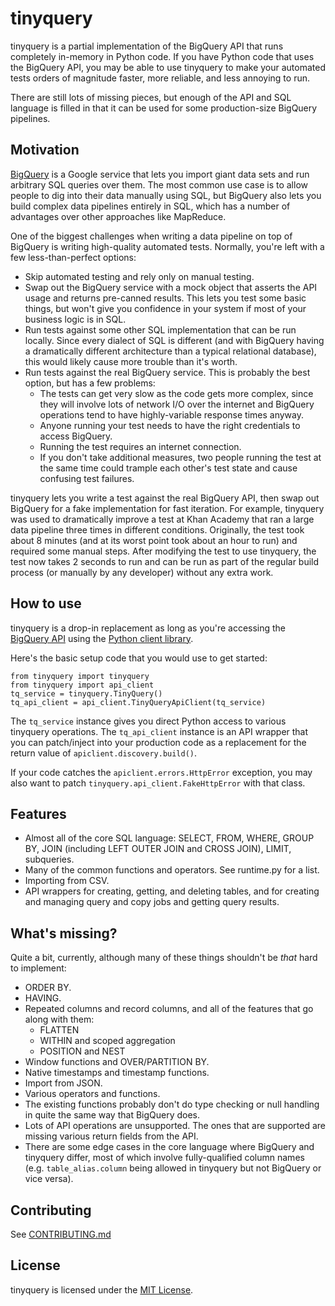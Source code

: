 # tinyquery
tinyquery is a partial implementation of the BigQuery API that runs completely
in-memory in Python code. If you have Python code that uses the BigQuery API,
you may be able to use tinyquery to make your automated tests orders of
magnitude faster, more reliable, and less annoying to run.

There are still lots of missing pieces, but enough of the API and SQL language
is filled in that it can be used for some production-size BigQuery pipelines.

## Motivation
[BigQuery](https://developers.google.com/bigquery/) is a Google service that
lets you import giant data sets and run arbitrary SQL queries over them. The
most common use case is to allow people to dig into their data manually using
SQL, but BigQuery also lets you build complex data pipelines entirely in SQL,
which has a number of advantages over other approaches like MapReduce.

One of the biggest challenges when writing a data pipeline on top of BigQuery
is writing high-quality automated tests. Normally, you're left with a few
less-than-perfect options:

* Skip automated testing and rely only on manual testing.
* Swap out the BigQuery service with a mock object that asserts the API usage
and returns pre-canned results. This lets you test some basic things, but won't
give you confidence in your system if most of your business logic is in SQL.
* Run tests against some other SQL implementation that can be run locally.
Since every dialect of SQL is different (and with BigQuery having a
dramatically different architecture than a typical relational database), this
would likely cause more trouble than it's worth.
* Run tests against the real BigQuery service. This is probably the best
option, but has a few problems:
    * The tests can get very slow as the code gets more complex, since they
    will involve lots of network I/O over the internet and BigQuery operations
    tend to have highly-variable response times anyway.
    * Anyone running your test needs to have the right credentials to access
    BigQuery.
    * Running the test requires an internet connection.
    * If you don't take additional measures, two people running the test at the
    same time could trample each other's test state and cause confusing test
    failures.

tinyquery lets you write a test against the real BigQuery API, then swap out
BigQuery for a fake implementation for fast iteration. For example, tinyquery
was used to dramatically improve a test at Khan Academy that ran a large data
pipeline three times in different conditions. Originally, the test took about 8
minutes (and at its worst point took about an hour to run) and required some
manual steps. After modifying the test to use tinyquery, the test now takes 2
seconds to run and can be run as part of the regular build process (or manually
by any developer) without any extra work.

## How to use
tinyquery is a drop-in replacement as long as you're accessing the
[BigQuery API](https://developers.google.com/bigquery/docs/developers_guide)
using the [Python client library](https://developers.google.com/api-client-library/python/).

Here's the basic setup code that you would use to get started:

    from tinyquery import tinyquery
    from tinyquery import api_client
    tq_service = tinyquery.TinyQuery()
    tq_api_client = api_client.TinyQueryApiClient(tq_service)

The `tq_service` instance gives you direct Python access to various tinyquery
operations. The `tq_api_client` instance is an API wrapper that you can
patch/inject into your production code as a replacement for the return value of
`apiclient.discovery.build()`.

If your code catches the `apiclient.errors.HttpError` exception, you may also
want to patch `tinyquery.api_client.FakeHttpError` with that class.

## Features

* Almost all of the core SQL language: SELECT, FROM, WHERE, GROUP BY, JOIN
(including LEFT OUTER JOIN and CROSS JOIN), LIMIT, subqueries.
* Many of the common functions and operators. See runtime.py for a list.
* Importing from CSV.
* API wrappers for creating, getting, and deleting tables, and for creating and
managing query and copy jobs and getting query results.

## What's missing?
Quite a bit, currently, although many of these things shouldn't be *that* hard
to implement:

* ORDER BY.
* HAVING.
* Repeated columns and record columns, and all of the features that go along
with them:
    * FLATTEN
    * WITHIN and scoped aggregation
    * POSITION and NEST
* Window functions and OVER/PARTITION BY.
* Native timestamps and timestamp functions.
* Import from JSON.
* Various operators and functions.
* The existing functions probably don't do type checking or null handling in
quite the same way that BigQuery does.
* Lots of API operations are unsupported. The ones that are supported are
missing various return fields from the API.
* There are some edge cases in the core language where BigQuery and tinyquery
differ, most of which involve fully-qualified column names (e.g.
`table_alias.column` being allowed in tinyquery but not BigQuery or vice
versa).

## Contributing

See [CONTRIBUTING.md](https://github.com/Khan/tinyquery/blob/master/CONTRIBUTING.md)

## License

tinyquery is licensed under the [MIT License](http://opensource.org/licenses/MIT).
